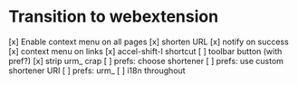 # Transition to webextension

[x] Enable context menu on all pages
[x] shorten URL
[x] notify on success
[x] context menu on links
[x] accel-shift-l shortcut
[ ] toolbar button (with pref?)
[x] strip urm_ crap
[ ] prefs: choose shortener
[ ] prefs: use custom shortener URI
[ ] prefs: urm_
[ ] i18n throughout
